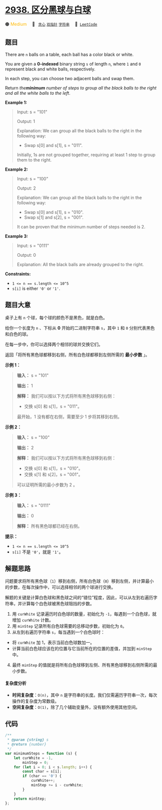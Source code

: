 # [2938. 区分黑球与白球](https://leetcode.com/problems/separate-black-and-white-balls)

🟠 <font color=#ffb800>Medium</font>&emsp; 🔖&ensp; [`贪心`](/outline/tag/greedy.md) [`双指针`](/outline/tag/two-pointers.md) [`字符串`](/outline/tag/string.md)&emsp; 🔗&ensp;[`LeetCode`](https://leetcode.com/problems/separate-black-and-white-balls)

## 题目

There are `n` balls on a table, each ball has a color black or white.

You are given a **0-indexed** binary string `s` of length `n`, where `1` and
`0` represent black and white balls, respectively.

In each step, you can choose two adjacent balls and swap them.

Return _the**minimum** number of steps to group all the black balls to the
right and all the white balls to the left_.

**Example 1:**

> Input: s = "101"
>
> Output: 1
>
> Explanation: We can group all the black balls to the right in the following way:
>
> - Swap s[0] and s[1], s = "011".
>
> Initially, 1s are not grouped together, requiring at least 1 step to group them to the right.

**Example 2:**

> Input: s = "100"
>
> Output: 2
>
> Explanation: We can group all the black balls to the right in the following way:
>
> - Swap s[0] and s[1], s = "010".
> - Swap s[1] and s[2], s = "001".
>
> It can be proven that the minimum number of steps needed is 2.

**Example 3:**

> Input: s = "0111"
>
> Output: 0
>
> Explanation: All the black balls are already grouped to the right.

**Constraints:**

- `1 <= n == s.length <= 10^5`
- `s[i]` is either `'0'` or `'1'`.

## 题目大意

桌子上有 `n` 个球，每个球的颜色不是黑色，就是白色。

给你一个长度为 `n` 、下标从 **0** 开始的二进制字符串 `s`，其中 `1` 和 `0` 分别代表黑色和白色的球。

在每一步中，你可以选择两个相邻的球并交换它们。

返回「将所有黑色球都移到右侧，所有白色球都移到左侧所需的 **最小步数** 」。

**示例 1：**

> **输入：** s = "101"
>
> **输出：** 1
>
> **解释：** 我们可以按以下方式将所有黑色球移到右侧：
>
> - 交换 s[0] 和 s[1]，s = "011"。
>
> 最开始，1 没有都在右侧，需要至少 1 步将其移到右侧。

**示例 2：**

> **输入：** s = "100"
>
> **输出：** 2
>
> **解释：** 我们可以按以下方式将所有黑色球移到右侧：
>
> - 交换 s[0] 和 s[1]，s = "010"。
> - 交换 s[1] 和 s[2]，s = "001"。
>
> 可以证明所需的最小步数为 2 。

**示例 3：**

> **输入：** s = "0111"
>
> **输出：** 0
>
> **解释：** 所有黑色球都已经在右侧。

**提示：**

- `1 <= n == s.length <= 10^5`
- `s[i]` 不是 `'0'`，就是 `'1'`。

## 解题思路

问题要求将所有黑色球（`1`）移到右侧，所有白色球（`0`）移到左侧，并计算最小的步数，在每次操作中，可以选择相邻的两个球进行交换。

解题的关键是计算白色球和黑色球之间的“错位”程度，因此，可以从左到右遍历字符串，并计算每个白色球被黑色球阻挡的步数。

1. 用 `curWhite` 记录遍历时白色球的数量，初始化为 `-1`，每遇到一个白色球，就增加 `curWhite` 计数。
2. 用 `minStep` 记录所有白色球需要的总移动步数，初始化为 `0`。
3. 从左到右遍历字符串 `s`，每当遇到一个白色球时：

- 将 `curWhite` 加 1，表示当前白色球数加一。
- 计算当前白色球应该在的位置与它当前所在的位置的差值，并加到 `minStep` 中。

4. 最终 `minStep` 的值就是将所有白色球移到左侧、所有黑色球移到右侧所需的最小步数。

#### 复杂度分析

- **时间复杂度**：`O(n)`，其中 `n` 是字符串的长度。我们仅需遍历字符串一次，每次操作的复杂度为常数级。
- **空间复杂度**：`O(1)`，除了几个辅助变量外，没有额外使用其他空间。

## 代码

```javascript
/**
 * @param {string} s
 * @return {number}
 */
var minimumSteps = function (s) {
	let curWhite = -1,
		minStep = 0;
	for (let i = 0; i < s.length; i++) {
		const char = s[i];
		if (char == '0') {
			curWhite++;
			minStep += i - curWhite;
		}
	}
	return minStep;
};
```
